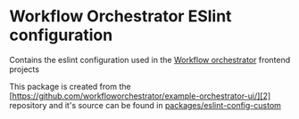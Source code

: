 # Workflow Orchestrator ESlint configuration

Contains the eslint configuration used in the [Workflow orchestrator][1] frontend projects

This package is created from the [https://github.com/workfloworchestrator/example-orchestrator-ui/][2] repository and it's source can be found in [packages/eslint-config-custom][3]

[1]:[https://www.workfloworchestrator.org]
[2]:[https://github.com/workfloworchestrator/orchestrator-ui-library]
[3]:[https://github.com/workfloworchestrator/orchestrator-ui-library/tree/main/packages/eslint-config-custom]

